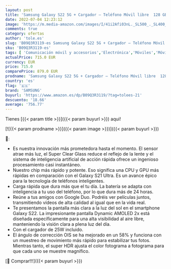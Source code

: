 ```yaml
---
layout: post
title: 'Samsung Galaxy S22 5G + Cargador – Teléfono Móvil libre  128 GB  Smartphone Android  Color Phantom Negro  Versión Española '
date: 2022-07-04 12:23:12
image: 'https://m.media-amazon.com/images/I/41i2Afi03nL._SL500_._SL400_.jpg'
comments: true
category: ofertas
author: 'tole.es'
slug: 'B09Q3R3119-es Samsung Galaxy S22 5G + Cargador – Teléfono Móvil libre...'
sku: 'B09Q3R3119-es'
tags: [ 'Comunicación móvil y accesorios','Electrónica','Móviles','Móviles y smartphones libres','android','samsung','🇪🇸', ]
actualPrice: 715.0 EUR
currency: EUR
price: 715.0
comparePrice: 879.0 EUR
prodname: 'Samsung Galaxy S22 5G + Cargador – Teléfono Móvil libre  128 GB  Smartphone Android  Color Phantom Negro  Versión Española '
country: 'es'
flag: '🇪🇸'
brand: 'SAMSUNG'
buyurl: 'https://www.amazon.es/dp/B09Q3R3119/?tag=tolees-21'
descuento: '18.66'
average: '756.77'
---
```


Tienes [{{< param title >}}]({{< param buyurl >}}) aqui!

[![{{< param prodname >}}]({{< param image >}})]({{< param buyurl >}})

🔎:

- Es nuestra innovación más prometedora hasta el momento. El sensor atrae más luz, el Super Clear Glass reduce el reflejo de la lente y el sistema de inteligencia artificial de acción rápida ofrece un ingenioso procesamiento casi instantáneo.
- Nuestro chip más rápido y potente. Eso significa una CPU y GPU más rápidas en comparación con el Galaxy S21 Ultra. Es un avance épico para la tecnología de teléfonos inteligentes.
- Carga rápida que dura más que el tu día. La batería se adapta con inteligencia a tu uso del teléfono, por lo que dura más de 24 horas.
- Reúne a tus amigos con Google Duo. Podréis ver películas juntos, transmitiendo vídeos de alta calidad al igual que en la vida real.
- Te presentamos la pantalla más clara a la luz del sol en el smartphone Galaxy S22. La impresionante pantalla Dynamic AMOLED 2x está diseñada específicamente para una alta visibilidad al aire libre, manteniendo la visión clara a plena luz del día.
- Con el cargador de 25W incluido.
- El ángulo de corrección OIS se ha mejorado en un 58% y funciona con un muestreo de movimiento más rápido para estabilizar tus fotos. Mientras tanto, el super HDR ajusta el color fotograma a fotograma para que cada uno se muestre magnífico.

[🛒 Comprar!!!]({{< param buyurl >}})
